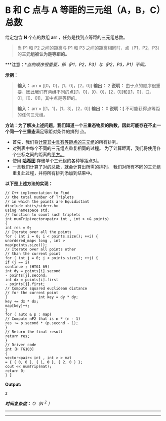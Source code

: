 # B 和 C 点与 A 等距的三元组（A，B，C）总数

给定包含 **N** 个点的数组 **arr** ，任务是找到点等距的三元组总数。

> 当 P1 和 P2 之间的距离与 P1 和 P3 之间的距离相同时，点（P1，P2，P3）的**三元组被认为是等距的。**

***注意：**点的顺序很重要，即（P1，P2，P3）与（P2，P3，P1）不同。*

**示例：**

> **输入：** arr = [[0，0]，[1，0]，[2，0]]
> **输出：** 2
> **说明：**
> 由于点的顺序很重要，因此我们有两组不同的点[[1，0]，[0，0]，[2，0]]和[[1，0]，[2， 0]，[0、0]]，其中点是等距的。
> 
> **输入：** arr = [[1，1]，[1，3]，[2，0]]
> **输出：** 0
> **说明：[**
> 不可能获得点等距的任何三元组。

**方法：**为了解决上述问题，我们知道一个三重态物质的阶数，因此**可能存在不止一个同一个三重态**满足等距对条件的排列 点。

*   首先，我们将[计算其中具有等距点的三元组](https://www.geeksforgeeks.org/python-all-possible-permutations-of-n-lists/)的所有排列。
*   对列表中每个不同的三元组点重复相同的过程。 为了计算距离，我们将使用各个坐标之间的距离的[平方。](https://www.geeksforgeeks.org/program-distance-two-points-earth/)
*   使用 **[哈希图](http://www.geeksforgeeks.org/java-util-hashmap-in-java/)** 存储单个三元组的各种等距点对。
*   一旦我们计算了对的总数，就会计算出所需的排列。 我们对所有不同的三元组重复此过程，并将所有排列添加到结果中。

**以下是上述方法的实现：**

```
// C++ implementation to Find
// the total number of Triplets
// in which the points are Equidistant
#include <bits/stdc++.h>
using namespace std;
// function to count such triplets
int numTrip(vector<pair< int , int > >& points)
{
int res = 0;
// Iterate over all the points
for ( int i = 0; i < points.size(); ++i) {
unordered_map< long , int >
map(points.size());
// Iterate over all points other
// than the current point
for ( int j = 0; j < points.size(); ++j) {
if (j == i)
continue ; [HTG1 69]
int dy = points[i].second
- points[j].second;
int dx = points[i].first
- points[j].first;
// Compute squared euclidean distance
// for the current point
]              int key = dy * dy;
key += dx * dx;
map[key]++;
}
for ( auto & p : map)
// Compute nP2 that is n * (n - 1)
res += p.second * (p.second - 1);
}
// Return the final result
return res;
}
// Driver code
int [H TG103]
{
vector<pair< int , int > > mat
= { { 0, 0 }, { 1, 0 }, { 2, 0 } };
cout << numTrip(mat);
return 0;
} ]
```

**Output:**

```
2

```

***时间复杂度：** O（N <sup>2</sup> ）*



* * *

* * *



